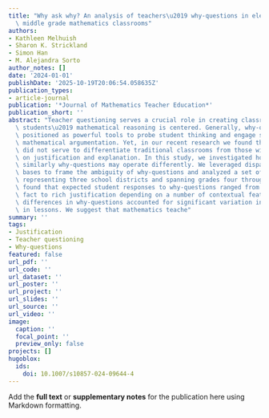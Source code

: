```yaml
---
title: "Why ask why? An analysis of teachers\u2019 why-questions in elementary and\
  \ middle grade mathematics classrooms"
authors:
- Kathleen Melhuish
- Sharon K. Strickland
- Simon Han
- M. Alejandra Sorto
author_notes: []
date: '2024-01-01'
publishDate: '2025-10-19T20:06:54.058635Z'
publication_types:
- article-journal
publication: '*Journal of Mathematics Teacher Education*'
publication_short: ''
abstract: "Teacher questioning serves a crucial role in creating classrooms where\
  \ students\u2019 mathematical reasoning is centered. Generally, why-questions are\
  \ positioned as powerful tools to probe student thinking and engage students in\
  \ mathematical argumentation. Yet, in our recent research we found that why-questions\
  \ did not serve to differentiate traditional classrooms from those with a focus\
  \ on justification and explanation. In this study, we investigated how linguistically\
  \ similarly why-questions may operate differently. We leveraged disparate literature\
  \ bases to frame the ambiguity of why-questions and analyzed a set of 61 lessons\
  \ representing three school districts and spanning grades four through eight. We\
  \ found that expected student responses to why-questions ranged from a recalled\
  \ fact to rich justification depending on a number of contextual features. These\
  \ differences in why-questions accounted for significant variation in student activity\
  \ in lessons. We suggest that mathematics teache"
summary: ''
tags:
- Justification
- Teacher questioning
- Why-questions
featured: false
url_pdf: ''
url_code: ''
url_dataset: ''
url_poster: ''
url_project: ''
url_slides: ''
url_source: ''
url_video: ''
image:
  caption: ''
  focal_point: ''
  preview_only: false
projects: []
hugoblox:
  ids:
    doi: 10.1007/s10857-024-09644-4
---
```


Add the **full text** or **supplementary notes** for the publication here using Markdown formatting.
